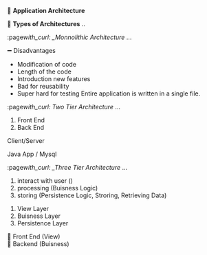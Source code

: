 :beginner: **Application Architecture**

:newspaper: **Types of Architectures** ..

:page*with_curl: \_Monnolithic Architecture* ...

:heavy_minus_sign: Disadvantages

- Modification of code
- Length of the code
- Introduction new features
- Bad for reusability
- Super hard for testing
  Entire application is written in a single file.

:page*with_curl: Two Tier Architecture* ...

1. Front End
2. Back End

Client/Server

Java App / Mysql

:page*with_curl: \_Three Tier Architecture* ...

1. interact with user ()
2. processing (Buisness Logic)
3. storing (Persistence Logic, Stroring, Retrieving Data)

1) View Layer
2) Buisness Layer
3) Persistence Layer

:bell: Front End (View)  
:bell: Backend (Buisness)
